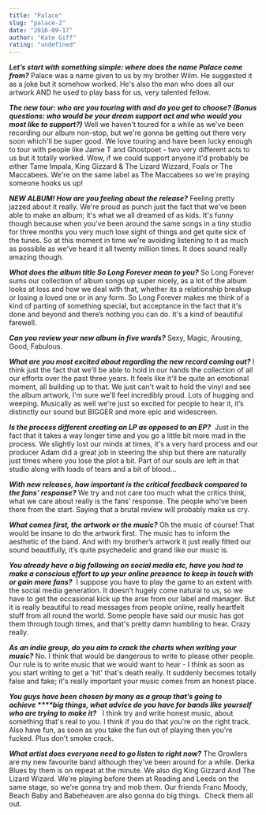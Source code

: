 ```yaml
---
title: "Palace"
slug: "palace-2"
date: "2016-09-17"
author: "Kate Giff"
rating: "undefined"
---
```


_**Let’s start with something simple: where does the name Palace come from?**_ Palace was a name given to us by my brother Wilm. He suggested it as a joke but it somehow worked. He's also the man who does all our artwork AND he used to play bass for us, very talented fellow.

_**The new tour: who are you touring with and do you get to choose? (Bonus questions: who would be your dream support act and who would you most like to support?)**_ Well we haven't toured for a while as we've been recording our album non-stop, but we're gonna be getting out there very soon which'll be super good. We love touring and have been lucky enough to tour with people like Jamie T and Ghostpoet - two very different acts to us but it totally worked. Wow, if we could support anyone it'd probably be either Tame Impala, King Gizzard & The Lizard Wizzard, Foals or The Maccabees. We're on the same label as The Maccabees so we're praying someone hooks us up!

_**NEW ALBUM! How are you feeling about the release?**_ Feeling pretty jazzed about it really. We're proud as punch just the fact that we've been able to make an album; it's what we all dreamed of as kids. It's funny though because when you've been around the same songs in a tiny studio for three months you very much lose sight of things and get quite sick of the tunes. So at this moment in time we're avoiding listening to it as much as possible as we've heard it all twenty million times. It does sound really amazing though.

_**What does the album title So Long Forever mean to you?**_ So Long Forever sums our collection of album songs up super nicely, as a lot of the album looks at loss and how we deal with that, whether its a relationship breakup or losing a loved one or in any form. So Long Forever makes me think of a kind of parting of something special, but acceptance in the fact that it's done and beyond and there’s nothing you can do. It's a kind of beautiful farewell.

_**Can you review your new album in five words?**_ Sexy, Magic, Arousing, Good, Fabulous.

_**What are you most excited about regarding the new record coming out?**_ I think just the fact that we'll be able to hold in our hands the collection of all our efforts over the past three years. It feels like it'll be quite an emotional moment, all building up to that. We just can't wait to hold the vinyl and see the album artwork, I'm sure we'll feel incredibly proud. Lots of hugging and weeping. Musically as well we're just so excited for people to hear it, it’s distinctly our sound but BIGGER and more epic and widescreen.

_**Is the process different creating an LP as opposed to an EP?**_  Just in the fact that it takes a way longer time and you go a little bit more mad in the process. We slightly lost our minds at times, it's a very hard process and our producer Adam did a great job in steering the ship but there are naturally just times where you lose the plot a bit. Part of our souls are left in that studio along with loads of tears and a bit of blood...

_**With new releases, how important is the critical feedback compared to the fans’ response?**_ We try and not care too much what the critics think, what we care about really is the fans’ response. The people who've been there from the start. Saying that a brutal review will probably make us cry.

_**What comes first, the artwork or the music?**_ Oh the music of course! That would be insane to do the artwork first. The music has to inform the aesthetic of the band. And with my brother’s artwork it just really fitted our sound beautifully, it’s quite psychedelic and grand like our music is.

_**You already have a big following on social media etc, have you had to make a conscious effort to up your online presence to keep in touch with or gain more fans?** _ I suppose you have to play the game to an extent with the social media generation. It doesn’t hugely come natural to us, so we have to get the occasional kick up the arse from our label and manager. But it is really beautiful to read messages from people online, really heartfelt stuff from all round the world. Some people have said our music has got them through tough times, and that's pretty damn humbling to hear. Crazy really.

_**As an indie group, do you aim to crack the charts when writing your music?**_ No. I think that would be dangerous to write to please other people. Our rule is to write music that we would want to hear - I think as soon as you start writing to get a 'hit' that's death really. It suddenly becomes totally false and fake; it's really important your music comes from an honest place.

_**You guys have been chosen by many as a group that’s going to achieve ****big things, what advice do you have for bands like yourself who are trying to make it?**_   I think try and write honest music, about something that's real to you. I think if you do that you're on the right track. Also have fun, as soon as you take the fun out of playing then you're fucked. Plus don't smoke crack.

_**What artist does everyone need to go listen to right now?**_ The Growlers are my new favourite band although they've been around for a while. Derka Blues by them is on repeat at the minute. We also dig King Gizzard And The Lizard Wizard. We're playing before them at Reading and Leeds on the same stage, so we're gonna try and mob them. Our friends Franc Moody, Beach Baby and Babeheaven are also gonna do big things.  Check them all out.
